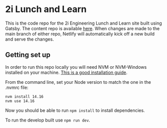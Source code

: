 # 2i Lunch and Learn

This is the code repo for the 2i Engineering Lunch and Learn site built using Gatsby. The content repo is available [here](https://github.com/2i-Git/lunch_and_learn_content). When changes are made to the main branch of either repo, Netlify will automatically kick off a new build and serve the changes.

## Getting set up

In order to run this repo locally you will need NVM or NVM-Windows installed on your machine. [This is a good installation guide](https://www.freecodecamp.org/news/nvm-for-windows-how-to-download-and-install-node-version-manager-in-windows-10/).

From the command line, set your Node version to match the one in the .nvmrc file:
```
nvm install 14.16
nvm use 14.16
```

Now you should be able to run `npm install` to install dependencies.

To run the develop built use `npm run dev`.